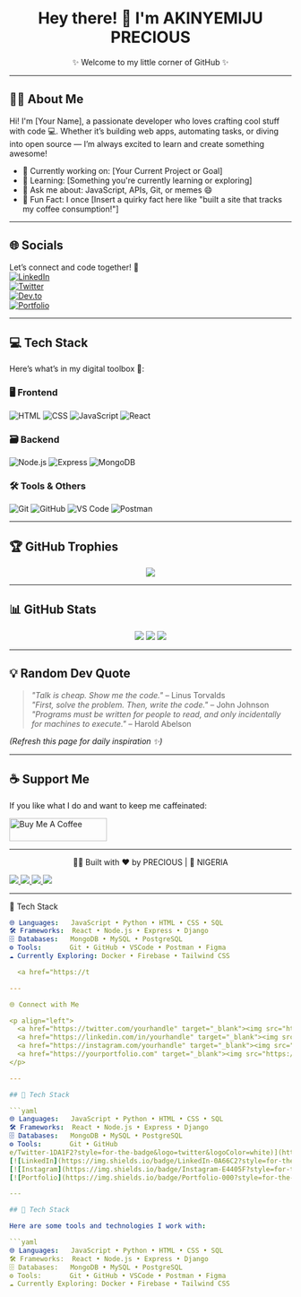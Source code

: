 <!-- Profile README for GitHub -->

<h1 align="center">Hey there! 👋 I'm AKINYEMIJU PRECIOUS</h1>
<p align="center">✨ Welcome to my little corner of GitHub ✨</p>

---

## 🙋‍♂️ About Me

Hi! I'm [Your Name], a passionate developer who loves crafting cool stuff with code 💻. Whether it’s building web apps, automating tasks, or diving into open source — I’m always excited to learn and create something awesome!

- 🔭 Currently working on: [Your Current Project or Goal]
- 🌱 Learning: [Something you're currently learning or exploring]
- 💬 Ask me about: JavaScript, APIs, Git, or memes 😄
- 🎯 Fun Fact: I once [Insert a quirky fact here like "built a site that tracks my coffee consumption!"]

---

## 🌐 Socials

Let’s connect and code together! 🚀  
[![LinkedIn](https://img.shields.io/badge/-LinkedIn-0A66C2?style=for-the-badge&logo=linkedin&logoColor=white)](https://linkedin.com/in/yourusername)  
[![Twitter](https://img.shields.io/badge/-Twitter-1DA1F2?style=for-the-badge&logo=twitter&logoColor=white)](https://twitter.com/yourusername)  
[![Dev.to](https://img.shields.io/badge/-Dev.to-0A0A0A?style=for-the-badge&logo=devdotto&logoColor=white)](https://dev.to/yourusername)  
[![Portfolio](https://img.shields.io/badge/-Portfolio-%23f48c06?style=for-the-badge)](https://yourportfolio.com)

---

## 💻 Tech Stack

Here’s what’s in my digital toolbox 🧰:

### 🖥️ Frontend
![HTML](https://img.shields.io/badge/-HTML5-E34F26?style=flat&logo=html5&logoColor=white)
![CSS](https://img.shields.io/badge/-CSS3-1572B6?style=flat&logo=css3)
![JavaScript](https://img.shields.io/badge/-JavaScript-F7DF1E?style=flat&logo=javascript&logoColor=black)
![React](https://img.shields.io/badge/-React-61DAFB?style=flat&logo=react)

### 🗃️ Backend
![Node.js](https://img.shields.io/badge/-Node.js-339933?style=flat&logo=node.js)
![Express](https://img.shields.io/badge/-Express.js-000000?style=flat&logo=express)
![MongoDB](https://img.shields.io/badge/-MongoDB-47A248?style=flat&logo=mongodb)

### 🛠️ Tools & Others
![Git](https://img.shields.io/badge/-Git-F05032?style=flat&logo=git)
![GitHub](https://img.shields.io/badge/-GitHub-181717?style=flat&logo=github)
![VS Code](https://img.shields.io/badge/-VSCode-007ACC?style=flat&logo=visual-studio-code)
![Postman](https://img.shields.io/badge/-Postman-FF6C37?style=flat&logo=postman)

---

## 🏆 GitHub Trophies

<p align="center">
  <img src="https://github-profile-trophy.vercel.app/?username=yourusername&theme=radical&no-bg=true&margin-w=15" />
</p>

---

## 📊 GitHub Stats

<p align="center">
  <img src="https://github-readme-stats.vercel.app/api?username=yourusername&show_icons=true&theme=tokyonight" />
  <img src="https://github-readme-streak-stats.herokuapp.com/?user=yourusername&theme=tokyonight" />
  <img src="https://github-readme-stats.vercel.app/api/top-langs/?username=yourusername&layout=compact&theme=tokyonight" />
</p>

---

## 💡 Random Dev Quote

> *"Talk is cheap. Show me the code."* – Linus Torvalds  
> *"First, solve the problem. Then, write the code."* – John Johnson  
> *"Programs must be written for people to read, and only incidentally for machines to execute."* – Harold Abelson

_(Refresh this page for daily inspiration ✨)_

---

## ☕ Support Me

If you like what I do and want to keep me caffeinated:

<a href="https://www.buymeacoffee.com/yourusername" target="_blank">
  <img src="https://cdn.buymeacoffee.com/buttons/default-orange.png" alt="Buy Me A Coffee" height="41" width="174">
</a>

---

<p align="center">
  🧑‍💻 Built with ❤️ by PRECIOUS | 📍 NIGERIA
</p>

<p>
  <a href="https://twitter.com/yourhandle" target="_blank">
    <img src="https://img.shields.io/badge/Twitter-1DA1F2?style=for-the-badge&logo=twitter&logoColor=white" />
  </a>
  <a href="https://linkedin.com/in/yourhandle" target="_blank">
    <img src="https://img.shields.io/badge/LinkedIn-0A66C2?style=for-the-badge&logo=linkedin&logoColor=white" />
  </a>
  <a href="https://instagram.com/yourhandle" target="_blank">
    <img src="https://img.shields.io/badge/Instagram-E4405F?style=for-the-badge&logo=instagram&logoColor=white" />
  </a>
  <a href="https://yourportfolio.com" target="_blank">
    <img src="https://img.shields.io/badge/Portfolio-000?style=for-the-badge&logo=firefox&logoColor=white" />
  </a>
</p>

---

🧰 Tech Stack

```yaml
🌐 Languages:   JavaScript • Python • HTML • CSS • SQL
🛠️ Frameworks:  React • Node.js • Express • Django
🗄️ Databases:   MongoDB • MySQL • PostgreSQL
⚙️ Tools:       Git • GitHub • VSCode • Postman • Figma
☁️ Currently Exploring: Docker • Firebase • Tailwind CSS

  <a href="https://t

---

🌐 Connect with Me

<p align="left">
  <a href="https://twitter.com/yourhandle" target="_blank"><img src="https://img.shields.io/badge/Twitter-1DA1F2?style=for-the-badge&logo=twitter&logoColor=white" /></a>
  <a href="https://linkedin.com/in/yourhandle" target="_blank"><img src="https://img.shields.io/badge/LinkedIn-0A66C2?style=for-the-badge&logo=linkedin&logoColor=white" /></a>
  <a href="https://instagram.com/yourhandle" target="_blank"><img src="https://img.shields.io/badge/Instagram-E4405F?style=for-the-badge&logo=instagram&logoColor=white" /></a>
  <a href="https://yourportfolio.com" target="_blank"><img src="https://img.shields.io/badge/Portfolio-000?style=for-the-badge&logo=firefox&logoColor=white" /></a>
</p>

---

## 🧰 Tech Stack

```yaml
🌐 Languages:   JavaScript • Python • HTML • CSS • SQL
🛠️ Frameworks:  React • Node.js • Express • Django
🗄️ Databases:   MongoDB • MySQL • PostgreSQL
⚙️ Tools:       Git • GitHub
e/Twitter-1DA1F2?style=for-the-badge&logo=twitter&logoColor=white)](https://twitter.com/yourhandle)  
[![LinkedIn](https://img.shields.io/badge/LinkedIn-0A66C2?style=for-the-badge&logo=linkedin&logoColor=white)](https://linkedin.com/in/yourhandle)  
[![Instagram](https://img.shields.io/badge/Instagram-E4405F?style=for-the-badge&logo=instagram&logoColor=white)](https://instagram.com/yourhandle)  
[![Portfolio](https://img.shields.io/badge/Portfolio-000?style=for-the-badge&logo=firefox&logoColor=white)](https://yourportfolio.com)

---

## 🧰 Tech Stack

Here are some tools and technologies I work with:

```yaml
🌐 Languages:   JavaScript • Python • HTML • CSS • SQL
🛠️ Frameworks:  React • Node.js • Express • Django
🗄️ Databases:   MongoDB • MySQL • PostgreSQL
⚙️ Tools:       Git • GitHub • VSCode • Postman • Figma
☁️ Currently Exploring: Docker • Firebase • Tailwind CSS
